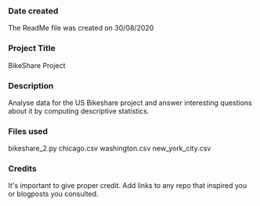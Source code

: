 ### Date created
The ReadMe file was created on 30/08/2020

### Project Title
BikeShare Project

### Description
Analyse data for the US Bikeshare project and answer interesting questions about it by computing descriptive statistics.

### Files used
bikeshare_2.py
chicago.csv
washington.csv
new_york_city.csv

### Credits
It's important to give proper credit. Add links to any repo that inspired you or blogposts you consulted.

